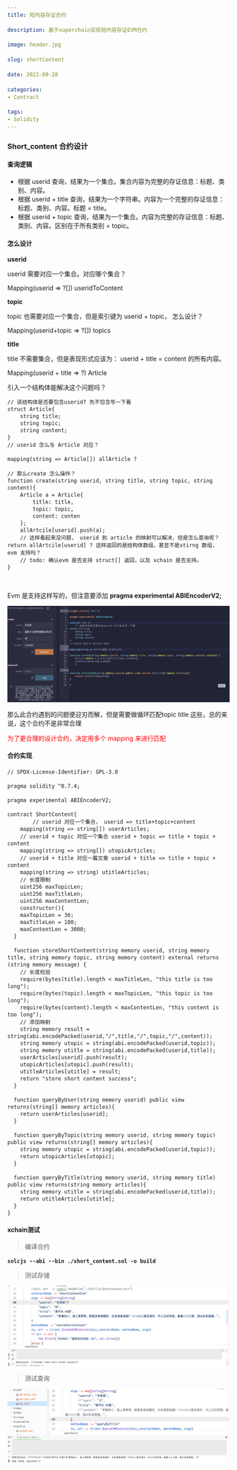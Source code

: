 ```yaml
---
title: 短内容存证合约

description: 基于xuperchain实现短内容存证EVM合约

image: header.jpg

slug: shortContent

date: 2022-09-28

categories:
- Contract

tags:
- Solidity
---
```


### Short_content 合约设计

#### 查询逻辑

- 根据 userid 查询，结果为一个集合。集合内容为完整的存证信息：标题、类别、内容。
- 根据 userid + title 查询，结果为一个字符串。内容为一个完整的存证信息：标题、类别、内容。标题 = title。
- 根据 userid + topic 查询，结果为一个集合。内容为完整的存证信息：标题、类别、内容。区别在于所有类别 = topic。

#### 怎么设计

**userid**

userid 需要对应一个集合。对应哪个集合？

Mapping(userid => ?[]) useridToContent



**topic**

topic 也需要对应一个集合，但是索引键为 userid + topic， 怎么设计？

Mapping(userid+topic => ?[]) topics



**title**

title 不需要集合，但是表现形式应该为： userid + title = content 的所有内容。

Mapping(userid + title => ?) Article



引入一个结构体能解决这个问题吗？

```solidity
// 该结构体是否要包含userid? 先不包含写一下看
struct Article{
	string title;
	string topic;
	string content;
}
// userid 怎么与 Article 对应？

mapping(string => Article[]) allArticle ?

// 那么create 怎么操作？
function create(string userid, string title, string topic, string content){
	Article a = Article{
		title: title,
		topic: topic,
		content: conten
	};
	allArtcile[userid].push(a);
	// 这样看起来没问题， userid 到 article 的映射可以解决，但是怎么查询呢？ return allArtcile[userid] ? 这样返回的是结构体数组，甚至不是stirng 数组， evm 支持吗？
	// todo: 确认evm 是否支持 struct[] 返回，以及 xchain 是否支持。
}



```

Evm 是支持这样写的，但注意要添加 **pragma experimental ABIEncoderV2;**

![remix 测试截图](image-20220919155719816.png)





那么此合约遇到的问题便迎刃而解，但是需要做循环匹配topic title 这些，总的来说，这个合约不是非常合理

<font color="red">为了更合理的设计合约，决定用多个 mapping 来进行匹配</font>

#### 合约实现

```solidity
// SPDX-License-Identifier: GPL-3.0

pragma solidity ^0.7.4;

pragma experimental ABIEncoderV2;

contract ShortContent{
		// userid 对应一个集合， userid => title+topic+content
	mapping(string => string[]) userArticles;
	// userid + topic 对应一个集合 userid + topic => title + topic + content
	mapping(string => string[]) utopicArticles;
	// userid + title 对应一篇文章 userid + title => title + topic + content
	mapping(string => string) utitleArticles;
	// 长度限制
	uint256 maxTopicLen;
	uint256 maxTitleLen;
	uint256 maxContentLen;
	constructor(){
    maxTopicLen = 36;
    maxTitleLen = 100;
    maxContentLen = 3000;
  }
  
  function storeShortContent(string memory userid, string memory title, string memory topic, string memory content) external returns (string memory message) {
  	// 长度检验
  	require(bytes(title).length < maxTitleLen, "this title is too long");
  	require(bytes(topic).length < maxTopicLen, "this topic is too long");
  	require(bytes(content).length < maxContentLen, "this content is too long");
  	// 添加映射
  	string memory result = string(abi.encodePacked(userid,"/",title,"/",topic,"/",content));
  	string memory utopic = string(abi.encodePacked(userid,topic));
  	string memory utitle = string(abi.encodePacked(userid,title));
  	userArticles[userid].push(result);
  	utopicArticles[utopic].push(result);
  	utitleArticles[utitle] = result;
  	return "store short content success";
  }
  
  function queryByUser(string memory userid) public view returns(string[] memory articles){
  	return userArticles[userid];
  }
  
  function queryByTopic(string memory userid, string memory topic) public view returns(string[] memory articles){
  	string memory utopic = string(abi.encodePacked(userid,topic));
  	return utopicArticles[utopic];
  }
  
  function queryByTitle(string memory userid, string memory title) public view returns(string memory articles){
  	string memory utitle = string(abi.encodePacked(userid,title));
  	return utitleArticles[utitle];
  }
}
```

#### xchain测试

> 编译合约

**`solcjs --abi --bin ./short_content.sol -o build`**

> 测试存储

![xuperchain 数据上链](image-20220919173857213.png)

> 测试查询

![xuperchain 链上数据查询](image-20220919174241440.png)
